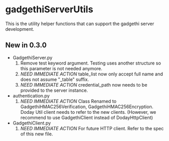 # gadgethiServerUtils
This is the utility helper functions that can support the gadgethi server development. 

## New in 0.3.0
* GadgethiServer.py
	1. Remove test keyword argument. Testing uses another structure so this parameter is not needed anymore. 
	2. *NEED IMMEDIATE ACTION* table_list now only accept full name and does not assume "\_table" suffix.
	3. *NEED IMMEDIATE ACTION* credential_path now needs to be provided to the server instance. 
* authentication.py
	1. *NEED IMMEDIATE ACTION* Class Renamed to GadgethiHMAC256Verification, GadgethiHMAC256Encryption. Doday Util client needs to refer to the new clients. (However, we recommend to use GadgethiClient instead of DodayHttpClient)
* GadgethiClient.py
	1. *NEED IMMEDIATE ACTION* For future HTTP client. Refer to the spec of this new file. 
